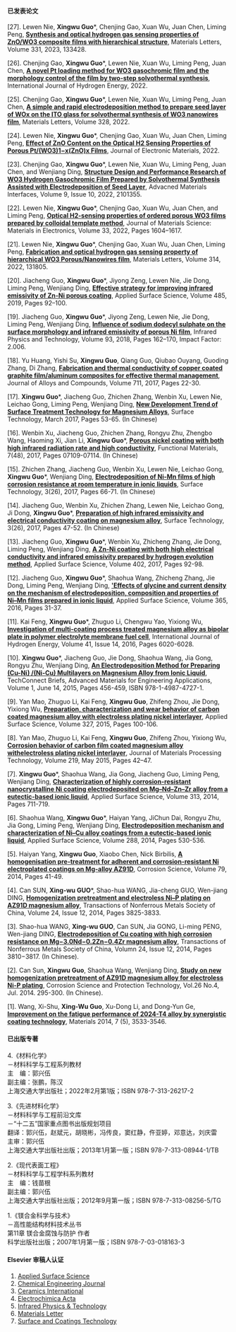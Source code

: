 #### 已发表论文
[27]. Lewen Nie, **Xingwu Guo***, Chenjing Gao, Xuan Wu, Juan Chen, Liming Peng, [**Synthesis and optical hydrogen gas sensing properties of ZnO/WO3 composite films with hierarchical structure**](https://doi.org/10.1016/j.matlet.2022.133428), Materials Letters, Volume 331, 2023, 133428.

[26]. Chenjing Gao, **Xingwu Guo***, Lewen Nie, Xuan Wu, Liming Peng, Juan Chen, [**A novel Pt loading method for WO3 gasochromic film and the morphology control of the film by two-step solvothermal synthesis**](https://doi.org/10.1016/j.ijhydene.2022.10.126), International Journal of Hydrogen Energy, 2022.

[25]. Chenjing Gao, **Xingwu Guo***, Lewen Nie, Xuan Wu, Liming Peng, Juan Chen, [**A simple and rapid electrodeposition method to prepare seed layer of WOx on the ITO glass for solvothermal synthesis of WO3 nanowires film**](https://doi.org/10.1016/j.matlet.2022.133136), Materials Letters, Volume 328, 2022.

[24]. Lewen Nie, **Xingwu Guo***, Chenjing Gao, Xuan Wu, Juan Chen, Liming Peng, [**Effect of ZnO Content on the Optical H2 Sensing Properties of Porous Pt/(WO3)1−x(ZnO)x Films**](https://doi.org/10.1007/s11664-022-09882-3), Journal of Electronic Materials, 2022.

[23]. Chenjing Gao, **Xingwu Guo***, Lewen Nie, Xuan Wu, Liming Peng, Juan Chen, and Wenjiang Ding, [**Structure Design and Performance Research of WO3 Hydrogen Gasochromic Film Prepared by Solvothermal Synthesis Assisted with Electrodeposition of Seed Layer**](https://doi.org/10.1002/admi.202101355), Advacned Materials Interfaces, Volume 9, Issue 10, 2022, 2101355.

[22]. Lewen Nie, **Xingwu Guo***, Chenjing Gao, Xuan Wu, Juan Chen, and Liming Peng, [**Optical H2-sensing properties of ordered porous WO3 films prepared by colloidal template method**](https://doi.org/10.1007/s10854-022-07694-z), Journal of Materials Science: Materials in Electronics, Volume 33, 2022, Pages 1604–1617.

[21]. Lewen Nie, **Xingwu Guo***, Chenjing Gao, Xuan Wu, Juan Chen, Liming Peng, [**Fabrication and optical hydrogen gas sensing property of hierarchical WO3 Porous/Nanowires film**](https://doi.org/10.1016/j.matlet.2022.131805), Materials Letters, Volume 314, 2022, 131805.

[20]. Jiacheng Guo, **Xingwu Guo***, Jiyong Zeng, Lewen Nie, Jie Dong, Liming Peng, Wenjiang Ding, [**Effective strategy for improving infrared emissivity of Zn-Ni porous coating**](https://doi.org/10.1016/j.apsusc.2019.04.191), Applied Surface Science, Volume 485, 2019, Pages 92–100.

[19]. Jiacheng Guo, **Xingwu Guo***, Jiyong Zeng, Lewen Nie, Jie Dong, Liming Peng, Wenjiang Ding, [**Influence of sodium dodecyl sulphate on the surface morphology and infrared emissivity of porous Ni film**](https://doi.org/10.1016/j.infrared.2018.07.029), Infrared Physics and Technology, Volume 93, 2018, Pages 162–170, Impact Factor: 2.006.

[18]. Yu Huang, Yishi Su, **Xingwu Guo**, Qiang Guo, Qiubao Ouyang, Guoding Zhang, Di Zhang, [**Fabrication and thermal conductivity of copper coated graphite film/aluminum composites for effective thermal management**](https://doi.org/10.1016/j.jallcom.2017.03.233), Journal of Alloys and Compounds, Volume 711, 2017, Pages 22-30.

[17]. **Xingwu Guo***, Jiacheng Guo, Zhichen Zhang, Wenbin Xu, Lewen Nie, Leichao Gong, Liming Peng, Wenjiang Ding, [**New Development Trend of Surface Treatment Technology for Magnesium Alloys**](https://doi.org/10.16490/j.cnki.issn.1001-3660.2017.03.008), Surface Technology, March 2017, Pages 53-65. (In Chinese)

[16]. Wenbin Xu, Jiacheng Guo, Zhichen Zhang, Rongyu Zhu, Zhengbo Wang, Haoming Xi, Jian Li, **Xingwu Guo***, [**Porous nickel coating with both high infrared radiation rate and high conductivity**](https://kns.cnki.net/kcms/detail/detail.aspx?dbcode=CJFD&dbname=CJFDLAST2017&filename=GNCL201707021&uniplatform=NZKPT&v=G14qF9Uy_wkYClUj8KIaiw1aqYfORi1d3-_EuIraCb52DtF7wCw2WsF9fI23j6c5), Functional Materials, 7(48), 2017, Pages 07109-07114. (In Chinese)

[15]. Zhichen Zhang, Jiacheng Guo, Wenbin Xu, Lewen Nie, Leichao Gong, **Xingwu Guo***, Wenjiang Ding, [**Electrodeposition of Ni-Mn films of high corrosion resistance at room temperature in ionic liquids**](https://doi.org/10.16490/j.cnki.issn.1001-3660.2017.03.009), Surface Technology, 3(26), 2017, Pages 66-71. (In Chinese)

[14]. Jiacheng Guo, Wenbin Xu, Zhichen Zhang, Lewen Nie, Leichao Gong, Ji Dong, **Xingwu Guo***, [**Preparation of high infrared emissivity and electrical conductivity coating on magnesium alloy**](https://doi.org/10.16490/j.cnki.issn.1001-3660.2017.03.007), Surface Technology, 3(26), 2017, Pages 47-52. (In Chinese)

[13]. Jiacheng Guo, **Xingwu Guo***, Wenbin Xu, Zhicheng Zhang, Jie Dong, Liming Peng, Wenjiang Ding, [**A Zn-Ni coating with both high electrical conductivity and infrared emissivity prepared by hydrogen evolution method**](https://doi.org/10.1016/j.apsusc.2017.01.053), Applied Surface Science, Volume 402, 2017, Pages 92-98.

[12]. Jiacheng Guo, **Xingwu Guo***, Shaohua Wang, Zhicheng Zhang, Jie Dong, Liming Peng, Wenjiang Ding, [**'Effects of glycine and current density on the mechanism of electrodeposition, composition and properties of Ni–Mn films prepared in ionic liquid**](https://doi.org/10.1016/j.apsusc.2015.12.248), Applied Surface Science, Volume 365, 2016, Pages 31-37.

[11]. Kai Feng, **Xingwu Guo***, Zhuguo Li, Chengwu Yao, Yixiong Wu, [**Investigation of multi-coating process treated magnesium alloy as bipolar plate in polymer electrolyte membrane fuel cell**](https://doi.org/10.1016/j.ijhydene.2016.02.147), International Journal of Hydrogen Energy, Volume 41, Issue 14, 2016, Pages 6020-6028.

[10]. **Xingwu Guo***, Jiacheng Guo, Jie Dong, Shaohua Wang, Jia Gong, Rongyu Zhu, Wenjiang Ding, [**An Electrodeposition Method for Preparing (Cu-Ni) /(Ni-Cu) Multilayers on Magnesium Alloy from Ionic Liquid**](https://briefs.techconnect.org/papers/an-electrodeposition-method-for-preparing-ni-cu-cu-ni-multilayers-on-magnesium-alloy-from-ionic-liquid/), TechConnect Briefs, Advanced Materials for Engineering Applications, Volume 1, June 14, 2015, Pages 456-459, ISBN 978-1-4987-4727-1.

[9]. Yan Mao, Zhuguo Li, Kai Feng, **Xingwu Guo**, Zhifeng Zhou, Jie Dong, Yixiong Wu, [**Preparation, characterization and wear behavior of carbon coated magnesium alloy with electroless plating nickel interlayer**](https://doi.org/10.1016/j.apsusc.2014.11.151), Applied Surface Science, Volume 327, 2015, Pages 100-106.

[8]. Yan Mao, Zhuguo Li, Kai Feng, **Xingwu Guo**, Zhifeng Zhou, Yixiong Wu, [**Corrosion behavior of carbon film coated magnesium alloy withelectroless plating nickel interlayer**](https://doi.org/10.1016/j.jmatprotec.2014.12.003), Journal of Materials Processing Technology, Volume 219, May 2015, Pages 42–47.

[7]. **Xingwu Guo***, Shaohua Wang, Jia Gong, Jiacheng Guo, Liming Peng, Wenjiang Ding, [**Characterization of highly corrosion-resistant nanocrystalline Ni coating electrodeposited on Mg–Nd–Zn–Zr alloy from a eutectic-based ionic liquid**](https://doi.org/10.1016/j.apsusc.2014.06.060), Applied Surface Science, Volume 313, 2014, Pages 711-719.

[6]. Shaohua Wang, **Xingwu Guo***, Haiyan Yang, JiChun Dai, Rongyu Zhu, Jia Gong, Liming Peng, Wenjiang Ding, [**Electrodeposition mechanism and characterization of Ni–Cu alloy coatings from a eutectic-based ionic liquid**](https://doi.org/10.1016/j.apsusc.2013.10.065), Applied Surface Science, Volume 288, 2014, Pages 530-536.

[5]. Haiyan Yang, **Xingwu Guo**, Xiaobo Chen, Nick Birbilis, [**A homogenisation pre-treatment for adherent and corrosion-resistant Ni electroplated coatings on Mg-alloy AZ91D**](https://doi.org/10.1016/j.corsci.2013.10.024), Corrosion Science, Volume 79, 2014, Pages 41-49.

[4]. Can SUN, **Xing-wu GUO***, Shao-hua WANG, Jia-cheng GUO, Wen-jiang DING, [**Homogenization pretreatment and electroless Ni–P plating on AZ91D magnesium alloy**](https://doi.org/10.1016/S1003-6326(14)63539-1), Transactions of Nonferrous Metals Society of China, Volume 24, Issue 12, 2014, Pages 3825-3833.

[3]. Shao-hua WANG, **Xing-wu GUO**, Can SUN, Jia GONG, Li-ming PENG, Wen-jiang DING, [**Electrodeposition of Cu coating with high corrosion resistance on Mg−3.0Nd−0.2Zn−0.4Zr magnesium alloy**](https://kns.cnki.net/kcms/detail/detail.aspx?dbcode=CJFD&dbname=CJFDLAST2015&filename=ZYSY201412010&uniplatform=NZKPT&v=MNdSHVbIN3cpQEXUA4XQnz5Ha1EUfb4p72eI1KFg45E29GNtTzGJWpgD744EnyjO), Transactions of Nonferrous Metals Society of China, Volumn 24, Issue 12, 2014, Pages 3810−3817. (In Chinese).

[2]. Can Sun, **Xingwu Guo**, Shaohua Wang, Wenjiang Ding, [**Study on new homogenization pretreatment of AZ91D magnesium alloy for electroless Ni-P plating**](https://kns.cnki.net/kcms/detail/detail.aspx?dbcode=CJFD&dbname=CJFDLAST2015&filename=ZYSY201412012&uniplatform=NZKPT&v=MNdSHVbIN3dzHo1XTzRvl8UuP-CTO511gyukGNwqCMYy4wbDL3BV2LaTc3IyHGXj), Corrosion Science and Protection Technology, Vol.26 No.4, Jul. 2014. 295-300. (In Chinese).

[1]. Wang, Xi-Shu, **Xing-Wu Guo**, Xu-Dong Li, and Dong-Yun Ge, [**Improvement on the fatigue performance of 2024-T4 alloy by synergistic coating technology**](https://doi.org/10.3390/ma7053533), Materials 2014, 7 (5), 3533-3546.


#### 已出版专著
4.《材料化学》  
－材料科学与工程系列教材   
主　编：郭兴伍   
副主编：张鹏，陈汉  
上海交通大学出版社；2022年2月第1版；ISBN 978-7-313-26217-2

3.《先进材料化学》   
－材料科学与工程前沿文库  
－“十二五”国家重点图书出版规划项目  
翻译：郭兴伍，赵斌元，胡晓彬，冯传良，窦红静，仵亚婷，邓意达，刘庆雷  
主审：郭兴伍  
上海交通大学出版社出版；2013年1月第一版；ISBN 978-7-313-08944-1/TB

2.《现代表面工程》  
－材料科学与工程学科系列教材  
主　编：钱苗根  
副主编：郭兴伍  
上海交通大学出版社出版；2012年9月第一版；ISBN 978-7-313-08256-5/TG

1.《镁合金科学与技术》    
－高性能结构材料技术丛书   
第11章 镁合金腐蚀与防护 作者  
科学出版社出版；2007年1月第一版；ISBN 978-7-03-018163-3


#### Elsevier 审稿人认证
1. [Applied Surface Science](../assets/certificates/Certificate_of_Reviewing_APSUSC.pdf)
2. [Chemical Engineering Journal](../assets/certificates/Certificate_of_Reviewing_CEJ.pdf)
3. [Ceramics International](../assets/certificates/Certificate_of_Reviewing_CERI.pdf)
4. [Electrochimica Acta](../assets/certificates/Certificate_of_Reviewing_EA.pdf)
5. [Infrared Physics & Technology](../assets/certificates/Certificate_of_Reviewing_INFPHY.pdf)
6. [Materials Letter](../assets/certificates/Certificate_of_Reviewing_MLBLUE.pdf)
7. [Surface and Coatings Technology](../assets/certificates/Certificate_of_Reviewing_SCT.pdf)
